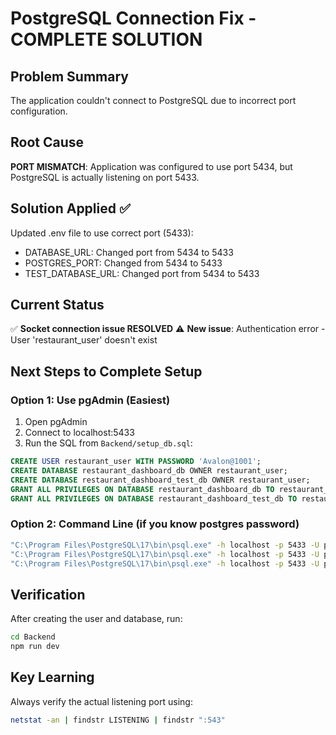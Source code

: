 # PostgreSQL Connection Fix - COMPLETE SOLUTION

## Problem Summary
The application couldn't connect to PostgreSQL due to incorrect port configuration.

## Root Cause
**PORT MISMATCH**: Application was configured to use port 5434, but PostgreSQL is actually listening on port 5433.

## Solution Applied ✅
Updated .env file to use correct port (5433):
- DATABASE_URL: Changed port from 5434 to 5433
- POSTGRES_PORT: Changed from 5434 to 5433
- TEST_DATABASE_URL: Changed port from 5434 to 5433

## Current Status
✅ **Socket connection issue RESOLVED**
⚠️ **New issue**: Authentication error - User 'restaurant_user' doesn't exist

## Next Steps to Complete Setup

### Option 1: Use pgAdmin (Easiest)
1. Open pgAdmin
2. Connect to localhost:5433
3. Run the SQL from `Backend/setup_db.sql`:
```sql
CREATE USER restaurant_user WITH PASSWORD 'Avalon@1001';
CREATE DATABASE restaurant_dashboard_db OWNER restaurant_user;
CREATE DATABASE restaurant_dashboard_test_db OWNER restaurant_user;
GRANT ALL PRIVILEGES ON DATABASE restaurant_dashboard_db TO restaurant_user;
GRANT ALL PRIVILEGES ON DATABASE restaurant_dashboard_test_db TO restaurant_user;
```

### Option 2: Command Line (if you know postgres password)
```bash
"C:\Program Files\PostgreSQL\17\bin\psql.exe" -h localhost -p 5433 -U postgres -c "CREATE USER restaurant_user WITH PASSWORD 'Avalon@1001';"
"C:\Program Files\PostgreSQL\17\bin\psql.exe" -h localhost -p 5433 -U postgres -c "CREATE DATABASE restaurant_dashboard_db OWNER restaurant_user;"
"C:\Program Files\PostgreSQL\17\bin\psql.exe" -h localhost -p 5433 -U postgres -c "CREATE DATABASE restaurant_dashboard_test_db OWNER restaurant_user;"
```

## Verification
After creating the user and database, run:
```bash
cd Backend
npm run dev
```

## Key Learning
Always verify the actual listening port using:
```bash
netstat -an | findstr LISTENING | findstr ":543"
```